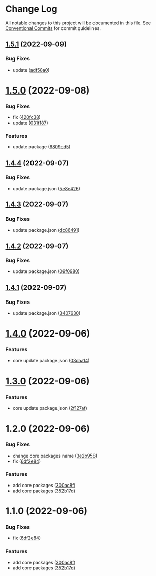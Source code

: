 # Change Log

All notable changes to this project will be documented in this file.
See [Conventional Commits](https://conventionalcommits.org) for commit guidelines.

## [1.5.1](https://github.com/PeopleWhoListenToStories/lx-lib/compare/@lx/core@1.5.0...@lx/core@1.5.1) (2022-09-09)


### Bug Fixes

* update ([adf58a0](https://github.com/PeopleWhoListenToStories/lx-lib/commit/adf58a0f4d3827b0aa105a2f38dc33134b2ef972))





# [1.5.0](https://github.com/PeopleWhoListenToStories/lx-lib/compare/@lx/core@1.4.4...@lx/core@1.5.0) (2022-09-08)


### Bug Fixes

* fix ([420fc38](https://github.com/PeopleWhoListenToStories/lx-lib/commit/420fc38103c68d9267b87dc9ab3a7f3053ab2012))
* update ([031f187](https://github.com/PeopleWhoListenToStories/lx-lib/commit/031f1872a4e70ab431ca0e3dd3e147db9047dce4))


### Features

* update package ([6809cd5](https://github.com/PeopleWhoListenToStories/lx-lib/commit/6809cd552bca72fbc606387c44438e86f31c7647))





## [1.4.4](https://github.com/PeopleWhoListenToStories/lx-lib/compare/@lx/core@1.4.3...@lx/core@1.4.4) (2022-09-07)


### Bug Fixes

* update package.json ([5e8e426](https://github.com/PeopleWhoListenToStories/lx-lib/commit/5e8e426a9b04d72b9ccf707f75ac2ec7a52a8250))





## [1.4.3](https://github.com/PeopleWhoListenToStories/lx-lib/compare/@lx/core@1.4.2...@lx/core@1.4.3) (2022-09-07)


### Bug Fixes

* update package.json ([dc86491](https://github.com/PeopleWhoListenToStories/lx-lib/commit/dc86491bd91cc1945ccb7b8ae5b30bdf0003fbe4))





## [1.4.2](https://github.com/PeopleWhoListenToStories/lx-lib/compare/@lx/core@1.4.1...@lx/core@1.4.2) (2022-09-07)


### Bug Fixes

* update package.json ([09f0980](https://github.com/PeopleWhoListenToStories/lx-lib/commit/09f0980a42913235dc5f78d3819e175e7658439d))






## [1.4.1](https://github.com/PeopleWhoListenToStories/lx-lib/compare/@lx/core@1.4.0...@lx/core@1.4.1) (2022-09-07)


### Bug Fixes

* update package.json ([3407630](https://github.com/PeopleWhoListenToStories/lx-lib/commit/3407630b475a06bfaa6137b77bcbdbebc1ae2030))






# [1.4.0](https://github.com/PeopleWhoListenToStories/lx-lib/compare/@lx/core@1.3.0...@lx/core@1.4.0) (2022-09-06)


### Features

* core update package.json ([03daa14](https://github.com/PeopleWhoListenToStories/lx-lib/commit/03daa14ac2e282f57e40490bccf91c227e568fc7))





# [1.3.0](https://github.com/PeopleWhoListenToStories/lx-lib/compare/@lx/core@1.2.0...@lx/core@1.3.0) (2022-09-06)


### Features

* core update package.json ([2f127af](https://github.com/PeopleWhoListenToStories/lx-lib/commit/2f127af83a11190eb3667a8f7efb0bfd022aeaf8))





# 1.2.0 (2022-09-06)


### Bug Fixes

* change core packages name ([3e2b958](https://github.com/PeopleWhoListenToStories/lx-lib/commit/3e2b95878852bcdef3f350c5a1add6e23d7a51a6))
* fix ([6df2e84](https://github.com/PeopleWhoListenToStories/lx-lib/commit/6df2e845f8570490fd181a08d63bf792e0fd9f14))


### Features

* add core packages ([300ac8f](https://github.com/PeopleWhoListenToStories/lx-lib/commit/300ac8fe1dc7bc6c83fef598988dcefac434c115))
* add core packages ([352b17d](https://github.com/PeopleWhoListenToStories/lx-lib/commit/352b17dbb4161eb7ccd959598b9d99f9b069fadc))





# 1.1.0 (2022-09-06)


### Bug Fixes

* fix ([6df2e84](https://github.com/PeopleWhoListenToStories/lx-lib/commit/6df2e845f8570490fd181a08d63bf792e0fd9f14))


### Features

* add core packages ([300ac8f](https://github.com/PeopleWhoListenToStories/lx-lib/commit/300ac8fe1dc7bc6c83fef598988dcefac434c115))
* add core packages ([352b17d](https://github.com/PeopleWhoListenToStories/lx-lib/commit/352b17dbb4161eb7ccd959598b9d99f9b069fadc))
